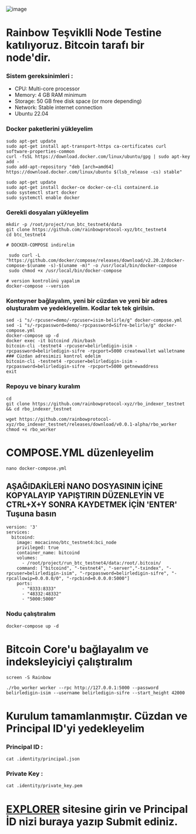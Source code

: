![image](https://github.com/user-attachments/assets/98a5336f-4c80-49d0-8b0a-9008b0a9dd22)

# Rainbow Teşviklli Node Testine katılıyoruz. Bitcoin tarafı bir node'dir. 

### Sistem gereksinimleri : 
- CPU: Multi-core processor
- Memory: 4 GB RAM minimum
- Storage: 50 GB free disk space (or more depending)
- Network: Stable internet connection
- Ubuntu 22.04 

### Docker paketlerini yükleyelim
```console
sudo apt-get update
sudo apt-get install apt-transport-https ca-certificates curl software-properties-common
curl -fsSL https://download.docker.com/linux/ubuntu/gpg | sudo apt-key add -
sudo add-apt-repository "deb [arch=amd64] https://download.docker.com/linux/ubuntu $(lsb_release -cs) stable"

sudo apt-get update
sudo apt-get install docker-ce docker-ce-cli containerd.io
sudo systemctl start docker
sudo systemctl enable docker
```

### Gerekli dosyaları yükleyelim
```console
mkdir -p /root/project/run_btc_testnet4/data
git clone https://github.com/rainbowprotocol-xyz/btc_testnet4
cd btc_testnet4

# DOCKER-COMPOSE indirelim

 sudo curl -L "https://github.com/docker/compose/releases/download/v2.20.2/docker-compose-$(uname -s)-$(uname -m)" -o /usr/local/bin/docker-compose
 sudo chmod +x /usr/local/bin/docker-compose

# version kontrolünü yapalım
docker-compose --version
```
### Konteyner bağlayalım, yeni bir cüzdan ve yeni bir adres oluşturalım ve yedekleyelim. Kodlar tek tek girilsin.
```console
sed -i "s/-rpcuser=demo/-rpcuser=isim-belirle/g" docker-compose.yml
sed -i "s/-rpcpassword=demo/-rpcpassword=Sifre-belirle/g" docker-compose.yml
docker-compose up -d
docker exec -it bitcoind /bin/bash
bitcoin-cli -testnet4 -rpcuser=belirledigin-isim -rpcpassword=belirledigin-sifre -rpcport=5000 createwallet walletname
### Cüzdan adresimizi kontrol edelim
bitcoin-cli -testnet4 -rpcuser=belirledigin-isim -rpcpassword=belirledigin-sifre -rpcport=5000 getnewaddress
exit
```
### Repoyu ve binary kuralım
```console
cd
git clone https://github.com/rainbowprotocol-xyz/rbo_indexer_testnet && cd rbo_indexer_testnet

wget https://github.com/rainbowprotocol-xyz/rbo_indexer_testnet/releases/download/v0.0.1-alpha/rbo_worker
chmod +x rbo_worker
```
# COMPOSE.YML düzenleyelim
```console
nano docker-compose.yml
```
## AŞAĞIDAKİLERİ NANO DOSYASININ İÇİNE KOPYALAYIP YAPIŞTIRIN DÜZENLEYİN VE CTRL+X+Y SONRA KAYDETMEK İÇİN 'ENTER' Tuşuna basın
```console
version: '3'
services:
  bitcoind:
    image: mocacinno/btc_testnet4:bci_node
    privileged: true
    container_name: bitcoind
    volumes:
      - /root/project/run_btc_testnet4/data:/root/.bitcoin/
    command: ["bitcoind", "-testnet4", "-server","-txindex", "-rpcuser=belirledigin-isim", "-rpcpassword=belirledigin-sifre", "-rpcallowip=0.0.0.0/0", "-rpcbind=0.0.0.0:5000"]
    ports:
      - "8333:8333"
      - "48332:48332"
      - "5000:5000"
```
### Nodu çalıştıralım
```console
docker-compose up -d
```

# Bitcoin Core'u bağlayalım ve indeksleyiciyi çalıştıralım
```console
screen -S Rainbow
```
```console
./rbo_worker worker --rpc http://127.0.0.1:5000 --password belirledigin-isim --username belirledigin-sifre --start_height 42000
```

# Kurulum tamamlanmıştır. Cüzdan ve Principal ID'yi yedekleyelim
### Principal ID : 
```console
cat .identity/principal.json
```
### Private Key : 
```console
cat .identity/private_key.pem
```

# [EXPLORER](https://testnet.rainbowprotocol.xyz/explorer) sitesine girin ve Principal İD nizi buraya yazıp Submit ediniz.
